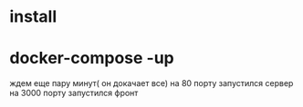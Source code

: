 # install

# docker-compose -up
ждем еще пару минут( он докачает все)
на 80 порту запустился сервер
на 3000 порту запустился фронт
